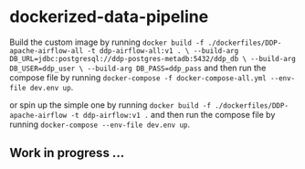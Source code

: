 # dockerized-data-pipeline

Build the custom image by running `docker build -f ./dockerfiles/DDP-apache-airflow-all -t ddp-airflow-all:v1 . \
--build-arg DB_URL=jdbc:postgresql://ddp-postgres-metadb:5432/ddp_db \
--build-arg DB_USER=ddp_user \
--build-arg DB_PASS=ddp_pass`
and then run the compose file by running
`docker-compose -f docker-compose-all.yml --env-file dev.env up`.

or spin up the simple one by running `docker build -f ./dockerfiles/DDP-apache-airflow -t ddp-airflow:v1 .`
and then run the compose file by running
`docker-compose --env-file dev.env up`.
<h2>Work in progress ...</h2>



